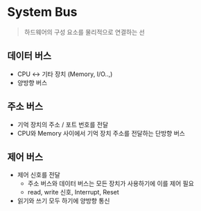 # System Bus

> 하드웨어의 구성 요소를 물리적으로 연결하는 선
> 

## 데이터 버스

- CPU ↔ 기타 장치 (Memory, I/O..,)
- 양방향 버스

## 주소 버스

- 기억 장치의 주소 / 포트 번호를 전달
- CPU와 Memory 사이에서 기억 장치 주소를 전달하는 단방향 버스

## 제어 버스

- 제어 신호를 전달
    - 주소 버스와 데이터 버스는 모든 장치가 사용하기에 이를 제어 필요
    - read, write 신호, Interrupt, Reset
- 읽기와 쓰기 모두 하기에 양방향 통신